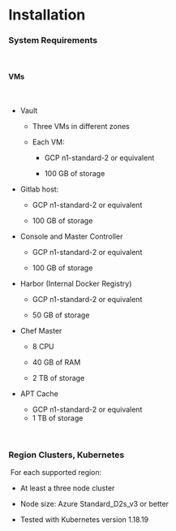 # Installation

### System Requirements
​
#### VMs
​
- Vault
    
    - Three VMs in different zones
        
    - Each VM:
        
        - GCP n1-standard-2 or equivalent
            
        - 100 GB of storage
            
- Gitlab host:
    
    - GCP n1-standard-2 or equivalent
        
    - 100 GB of storage
        
- Console and Master Controller
    
    - GCP n1-standard-2 or equivalent
        
    - 100 GB of storage
        
- Harbor (Internal Docker Registry)
    
    - GCP n1-standard-2 or equivalent
        
    - 50 GB of storage
        
- Chef Master
    
    - 8 CPU
        
    - 40 GB of RAM
        
    - 2 TB of storage

- APT Cache
    - GCP n1-standard-2 or equivalent
    - 1 TB of storage
        
​
### Region Clusters, Kubernetes
​
For each supported region:
​
- At least a three node cluster
    
- Node size: Azure Standard\_D2s\_v3 or better
    
- Tested with Kubernetes version 1.18.19

